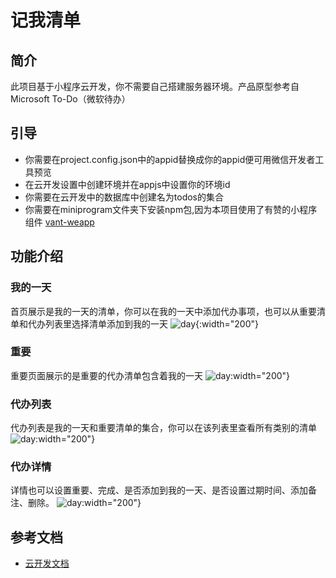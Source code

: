 # 记我清单

## 简介
此项目基于小程序云开发，你不需要自己搭建服务器环境。产品原型参考自Microsoft To-Do（微软待办）

## 引导
- 你需要在project.config.json中的appid替换成你的appid便可用微信开发者工具预览
- 在云开发设置中创建环境并在appjs中设置你的环境id
- 你需要在云开发中的数据库中创建名为todos的集合
- 你需要在miniprogram文件夹下安装npm包,因为本项目使用了有赞的小程序组件 [vant-weapp](https://youzan.github.io/vant-weapp/#/intro)

## 功能介绍
### 我的一天
首页展示是我的一天的清单，你可以在我的一天中添加代办事项，也可以从重要清单和代办列表里选择清单添加到我的一天
![day](img/day.jpeg){:width="200"}
### 重要
重要页面展示的是重要的代办清单包含着我的一天
![day](img/important.jpeg):width="200"}
### 代办列表
代办列表是我的一天和重要清单的集合，你可以在该列表里查看所有类别的清单
![day](img/list.jpeg):width="200"}
### 代办详情
详情也可以设置重要、完成、是否添加到我的一天、是否设置过期时间、添加备注、删除。
![day](img/detail.jpeg):width="200"}

## 参考文档

- [云开发文档](https://developers.weixin.qq.com/miniprogram/dev/wxcloud/basis/getting-started.html)

